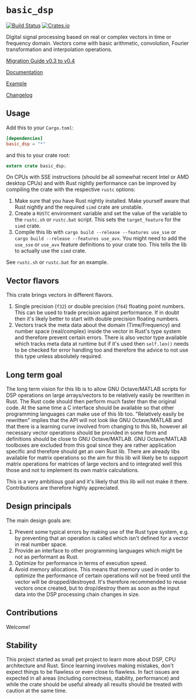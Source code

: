 # `basic_dsp`

[![Build Status](https://api.travis-ci.org/liebharc/basic_dsp.png)](https://travis-ci.org/liebharc/basic_dsp)
[![Crates.io](https://img.shields.io/crates/v/basic_dsp.svg)](https://crates.io/crates/basic_dsp)

Digital signal processing based on real or complex vectors in time or frequency domain. Vectors come with basic arithmetic, convolution, Fourier transformation and interpolation operations.

[Migration Guide v0.3 to v0.4](https://github.com/liebharc/basic_dsp/blob/matrix/Migrationguide03To04.md)

[Documentation](https://liebharc.github.io/basic_dsp/basic_dsp/)

[Example](https://github.com/liebharc/basic_dsp/blob/master/examples/modulation.rs)

[Changelog](https://github.com/liebharc/basic_dsp/blob/master/Changelog.md)

## Usage

Add this to your `Cargo.toml`:

```toml
[dependencies]
basic_dsp = "*"
```

and this to your crate root:

```rust
extern crate basic_dsp;
```

On CPUs with SSE instructions (should be all somewhat recent Intel or AMD desktop CPUs) and with Rust nightly performance can be improved by compiling the crate with the respective `rustc` options:

1. Make sure that you have Rust nightly installed. Make yourself aware that Rust nightly and the required `simd` crate are unstable.
2. Create a `RUSTC` environment variable and set the value of the variable to the `rustc.sh` or `rustc.bat` script. This sets the `target_feature` for the `simd` crate.
3. Compile this lib with `cargo build --release --features use_sse` or `cargo build --release --features use_avx`. You might need to add the `use_sse` or `use_avx` feature definitions to your crate too. This tells the lib to actually use the `simd` crate.

See `rustc.sh` or `rustc.bat` for an example.

## Vector flavors
This crate brings vectors in different flavors.

1. Single precision (`f32`) or double precision (`f64`) floating point numbers. This can be used to trade precision against performance. If in doubt then it's likely better to start with double precision floating numbers.
2. Vectors track the meta data about the domain (Time/Frequency) and number space (real/complex) inside the vector in Rust's type system and therefore prevent certain errors. There is also vector type available which tracks meta data at runtime but if it's used then `self.len()` needs to be checked for error handling too and therefore the advice to not use this type unless absolutely required.

## Long term goal
The long term vision for this lib is to allow GNU Octave/MATLAB scripts for DSP operations on large arrays/vectors to be relatively easily be rewritten in Rust. The Rust code should then perform much faster than the original code. At the same time a C interface should be available so that other programming languages can make use of this lib too. "Relatively easily be rewritten" implies that the API will not look like GNU Octave/MATLAB and that there is a learning curve involved from changing to this lib, however all necessary vector operations should be provided in some form and definitions should be close to GNU Octave/MATLAB. GNU Octave/MATLAB toolboxes are excluded from this goal since they are rather application specific and therefore should get an own Rust lib. There are already libs available for matrix operations so the aim for this lib will likely be to support matrix operations for matrices of large vectors and to integrated well this those and not to implement its own matrix calculations.

This is a very ambitious goal and it's likely that this lib will not make it there. Contributions are therefore highly appreciated.

## Design principals
The main design goals are:

1. Prevent some typical errors by making use of the Rust type system, e.g. by preventing that an operation is called which isn't defined for a vector in real number space.
2. Provide an interface to other programming languages which might be not as performant as Rust.
3. Optimize for performance in terms of execution speed.
4. Avoid memory allocations. This means that memory used in order to optimize the performance of certain operations will not be freed until the vector will be dropped/destroyed. It's therefore recommended to reuse vectors once created, but to drop/destroy them as soon as the input data into the DSP processing chain changes in size.

## Contributions
Welcome!

## Stability
This project started as small pet project to learn more about DSP, CPU architecture and Rust. Since learning involves making mistakes, don't expect things to be flawless or even close to flawless. In fact issues are expected in all areas (including correctness, stability, performance) and while the crate should be useful already all results should be treated with caution at the same time.

